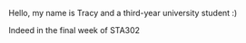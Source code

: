 

Hello, my name is Tracy and a third-year university student :)

Indeed in the final week of STA302

